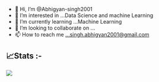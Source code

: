 - 👋 Hi, I’m @Abhigyan-singh2001
- 👀 I’m interested in ...Data Science and machine Learning
- 🌱 I’m currently learning ...Machine Learning
- 💞️ I’m looking to collaborate on ...
- 📫 How to reach me ...singh.abhigyan2001@gmail.com

<h2>📈</g-emoji>Stats :-</h2>

<img src="https://github-readme-stats.vercel.app/api?username=Abhigyan-singh2001&show_icons=true&title_color=fff&icon_color=00FFFF&text_color=FFFF00&bg_color=151515" />



<!---
Abhigyan-singh2001/Abhigyan-singh2001 is a ✨ special ✨ repository because its `README.md` (this file) appears on your GitHub profile.
You can click the Preview link to take a look at your changes.
--->

